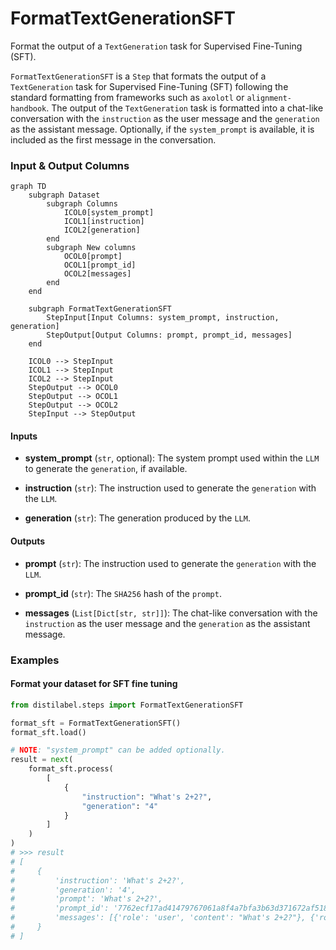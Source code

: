 # FormatTextGenerationSFT


Format the output of a `TextGeneration` task for Supervised Fine-Tuning (SFT).



`FormatTextGenerationSFT` is a `Step` that formats the output of a `TextGeneration` task for
    Supervised Fine-Tuning (SFT) following the standard formatting from frameworks such as `axolotl`
    or `alignment-handbook`. The output of the `TextGeneration` task is formatted into a chat-like
    conversation with the `instruction` as the user message and the `generation` as the assistant
    message. Optionally, if the `system_prompt` is available, it is included as the first message
    in the conversation.








### Input & Output Columns

``` mermaid
graph TD
	subgraph Dataset
		subgraph Columns
			ICOL0[system_prompt]
			ICOL1[instruction]
			ICOL2[generation]
		end
		subgraph New columns
			OCOL0[prompt]
			OCOL1[prompt_id]
			OCOL2[messages]
		end
	end

	subgraph FormatTextGenerationSFT
		StepInput[Input Columns: system_prompt, instruction, generation]
		StepOutput[Output Columns: prompt, prompt_id, messages]
	end

	ICOL0 --> StepInput
	ICOL1 --> StepInput
	ICOL2 --> StepInput
	StepOutput --> OCOL0
	StepOutput --> OCOL1
	StepOutput --> OCOL2
	StepInput --> StepOutput

```


#### Inputs


- **system_prompt** (`str`, optional): The system prompt used within the `LLM` to generate the  `generation`, if available.

- **instruction** (`str`): The instruction used to generate the `generation` with the `LLM`.

- **generation** (`str`): The generation produced by the `LLM`.




#### Outputs


- **prompt** (`str`): The instruction used to generate the `generation` with the `LLM`.

- **prompt_id** (`str`): The `SHA256` hash of the `prompt`.

- **messages** (`List[Dict[str, str]]`): The chat-like conversation with the `instruction` as  the user message and the `generation` as the assistant message.





### Examples


#### Format your dataset for SFT fine tuning
```python
from distilabel.steps import FormatTextGenerationSFT

format_sft = FormatTextGenerationSFT()
format_sft.load()

# NOTE: "system_prompt" can be added optionally.
result = next(
    format_sft.process(
        [
            {
                "instruction": "What's 2+2?",
                "generation": "4"
            }
        ]
    )
)
# >>> result
# [
#     {
#         'instruction': 'What's 2+2?',
#         'generation': '4',
#         'prompt': 'What's 2+2?',
#         'prompt_id': '7762ecf17ad41479767061a8f4a7bfa3b63d371672af5180872f9b82b4cd4e29',
#         'messages': [{'role': 'user', 'content': "What's 2+2?"}, {'role': 'assistant', 'content': '4'}]
#     }
# ]
```




